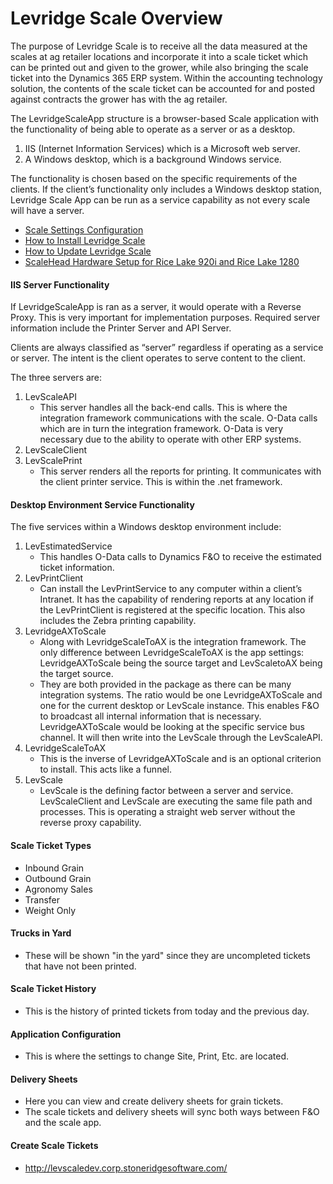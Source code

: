 ﻿# Levridge Scale Overview

The purpose of Levridge Scale is to receive all the data measured at the scales at ag retailer locations and incorporate it into a scale ticket
which can be printed out and given to the grower, while also bringing the scale ticket into the Dynamics 365 ERP system. 
Within the accounting technology solution, the contents of the scale ticket can be accounted for and posted against contracts the grower has with the ag retailer.

The LevridgeScaleApp structure is a browser-based Scale application with the functionality of being able to operate as a server or as a desktop.
1. IIS (Internet Information Services) which is a Microsoft web server. 
2. A Windows desktop, which is a background Windows service. 

The functionality is chosen based on the specific requirements of the clients. If the client’s functionality only includes a Windows desktop station, Levridge Scale App can be run as a service capability as not every scale will have a server.  


  - [Scale Settings Configuration](scale-settings-configuration.md)
  - [How to Install Levridge Scale](how-to-install-levridge-scale.md) 
  - [How to Update Levridge Scale](HowtoupdateLevridgeScale.md)
  - [ScaleHead Hardware Setup for Rice Lake 920i and Rice Lake 1280](ScaleHeadHardwareSetup.md) 
 
#### IIS Server Functionality
If LevridgeScaleApp is ran as a server, it would operate with a Reverse Proxy. This is very important for implementation purposes. Required server information include the Printer Server and API Server.  

Clients are always classified as “server” regardless if operating as a service or server. The intent is the client operates to serve content to the client. 

The three servers are: 
1. LevScaleAPI
      - This server handles all the back-end calls. This is where the integration framework communications with the scale. O-Data calls which are in turn the integration framework. O-Data is very necessary due to the ability to operate with other ERP systems. 
2. LevScaleClient
3. LevScalePrint
      - This server renders all the reports for printing. It communicates with the client printer service. This is within the .net framework. 

#### Desktop Environment Service Functionality
The five services within a Windows desktop environment include: 
1.	LevEstimatedService
       - This handles O-Data calls to Dynamics F&O to receive the estimated ticket information.
2.	LevPrintClient
      - Can install the LevPrintService to any computer within a client’s Intranet. It has the capability of rendering reports at any location if the LevPrintClient is registered at the specific location. This also includes the Zebra printing capability. 
3.	LevridgeAXToScale
      - Along with LevridgeScaleToAX is the integration framework. The only difference between LevridgeScaleToAX is the app settings: LevridgeAXToScale being the source target and LevScaletoAX being the target source. 
      - They are both provided in the package as there can be many integration systems. The ratio would be one LevridgeAXToScale and one for the current desktop or LevScale instance. This enables F&O to broadcast all internal information that is necessary. LevridgeAXToScale would be looking at the specific service bus channel. It will then write into the LevScale through the LevScaleAPI. 
4.	LevridgeScaleToAX
      - This is the inverse of LevridgeAXToScale and is an optional criterion to install. This acts like a funnel. 
5.	LevScale
      - LevScale is the defining factor between a server and service. LevScaleClient and LevScale are executing the same file path and processes. This is operating a straight web server without the reverse proxy capability. 

#### Scale Ticket Types

- Inbound Grain
- Outbound Grain
- Agronomy Sales
- Transfer
- Weight Only

#### Trucks in Yard
- These will be shown "in the yard" since they are uncompleted tickets that have not been printed.

#### Scale Ticket History
- This is the history of printed tickets from today and the previous day.

#### Application Configuration
- This is where the settings to change Site, Print, Etc. are located.

#### Delivery Sheets
- Here you can view and create delivery sheets for grain tickets.
- The scale tickets and delivery sheets will sync both ways between F&O and the scale app.

#### Create Scale Tickets
- http://levscaledev.corp.stoneridgesoftware.com/
